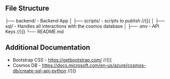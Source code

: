 ﻿## File Structure

├── backend/ - Backend App
│ ├── scripts/ - scripts to publish
//{[{
│ ├── sql/ - Handles all interactions with the cosmos database
│ ├── .env - API Keys
//}]}
└── README.md

## Additional Documentation

- Bootstrap CSS - https://getbootstrap.com/
  //{[{
- Cosmos DB - https://docs.microsoft.com/en-us/azure/cosmos-db/create-sql-api-python
  //}]}
